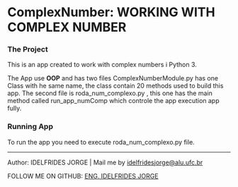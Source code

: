 # ComplexNumber: WORKING WITH COMPLEX NUMBER



### The Project
This is an app created to work with complex numbers i Python 3.


The App use **OOP**  and  has two files ComplexNumberModule.py has one Class with he same name, the class contain 20 methods used to build this app. The second file is roda_num_complexo.py , this one has the main method called run_app_numComp which controle the app execution app fully.

### Running App
To run the app you need to execute roda_num_complexo.py file.


-------------

Author: IDELFRIDES JORGE | Mail me by idelfridesjorge@alu.ufc.br 

FOLLOW ME ON GITHUB: [ENG. IDELFRIDES JORGE](https://github.com/idelfrides)
